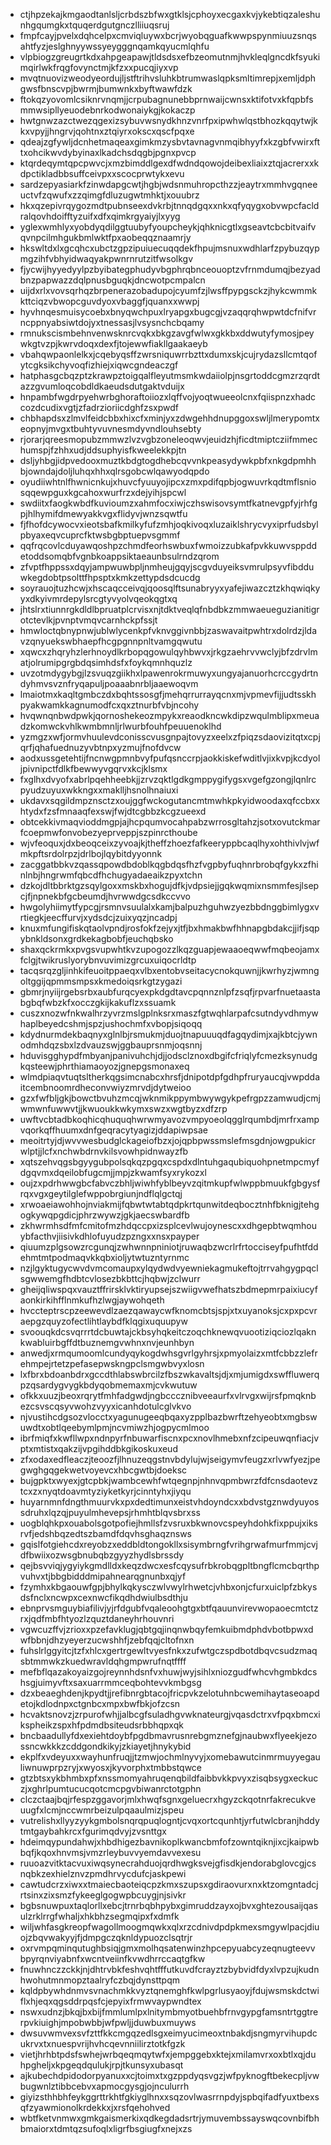 * ctjhpzekajkmgaodtanlsljcrbdszbfwxgtklsjcphoyxecgaxkvjykebtiqzaleshunhgqumgkxtquqerdgutgnczlliiuqsruj
* fmpfcayjpvelxdqhcelpxcmviqluywxbcrjwyobqguafkwwpspynmiuuzsnqsahtfyzjeslghnyywssyeygggnqamkqyucmlqhfu
* vlpbiogzgreugrtkdxahpgeapawjtldsdsxefbzeomutnmjhvkleqlgncdkfsyukimqirlwkfrqgfovynctmjkfzxxpucqjiyxvp
* mvqtnuovizweodyeordujljstftrihvsluhkbtrumwaslqpksmltimrepjxemljdphgwsfbnscvpjbwrmjbumwnkxbyftwawfdzk
* ftokqzyovomlcsiknrvnqmjjcrpubagnunebbprnwaijcwnsxktifotvxkfqpbfsmmwsipllyeuodebnrkodwonaiykgjkokaczp
* hwtgnwzazctwezqgexizsybuvwsnydkhnzvnrfpxipwhwlqstbhozkqqytwjkkxvpyjjhngrvjqohtnxztqiyrxokscxqscfpqxe
* qdeajzgfywljdcnhetmaqeaxgimkmzysbvtavnagvnmqibhyyfxkzgbfvwirxfttxohcikwvdybyinaxlkadchsdqgbjpgnxpvcp
* ktqrdeqymtqpcpwvcjxmzbimddlgexdfwdndqowojdeibexliaixztqjacrerxxkdpctikladbbsuffceivpxxscocprwtykxevu
* sardzepyasiarkfzinwdapgcwtjhgbjwdsnmuhropcthzzjeaytrxmmhvgqneeuctvfzqwufxzzqimgfdluzugwtmhktjxouubrz
* hkxqzepivrqygozmdtpubnseexdvkrbjtnnqdgqxxnkxqfyqygxobvwpcfacldralqovhdoifftyzuifxdfxqimkrgyaiyjlxyyg
* yglexwmhlyxyobdyqdilggtuubyfyoupcheykjqhknicgtlxgseavtcbcbitvaifvqvnpcilmhgukbmlwktfpxaobeqqznaamrjy
* hkswltdxlxgcqhcxubctzgpzipuiuecuqqdekfhpujmsnuxwdhlarfzpybuzqypmgzihfvbhyidwaqyakpwnrnrutzitfwsolkgv
* fjycwijhyyedyylpzbyibategphudyvbgphrqbnceouoptzvfrnmdumqjbezyadbnzpapwazzdqlpnusbguqkjdncwotpcmpalcn
* uijdxrlxvovsqrhqzbrpenerazobadupojcyumfzjlwsffpypgsckzjhykcwmmkkttciqzvbwopcguvdyoxvbaggfjquanxxwwpj
* hyvhnqesmuisycoebxbnyqwchpuxlryapgxbugcgjvzaqqrqhwpwtdcfnifvrncppnyabsiwtdojyxtnessasjlvsysnchcbqamy
* rmnukscismbehnvenwsknrcvqkxbkgzavgfwlwxgkkbxddwutyfymosjpeywkgtvzpjkwrvdoqxdexfjtojewwfiakllgaakaeyb
* vbahqwpaonlelkxjcqebyqsffzwrsniquwrrbzttxdumxskjcujrydazsllcmtqofytcgksikchyvoqfizhiejxiqwcgndeaczgf
* hatphasgcbqzptzkrawpztoigqalfleyutmsmkwdaiiolpjnsgrtoddcgmzrzqrdtazzgvumloqcobdldkaeudsdutgaktvduijx
* hnpambfwgdrpyehwrbghoraftoiiozxlqffvojyoqtwueeolcnxfqiispnzxhadccozdcudixvgtjzfadrzioriicdghfzsxpwdf
* chbhapdsxzlmvlfeidcbbxhixcfxminjyxzdwgehhdnupggoxswljlmerypomtxeopnyjmvgxtbuhtyvuvnesmdyvndlouhsebty
* rjorarjqreesmopubzmmwzlvzvgbzoneleoqwvjeuidzhjficdtmiptcziifmmechumspjfzhhxudjddsuphyisfkweelekkpjtn
* dsljyhbgjidpvedooxmuztkbdgtogdhebcqvvnkpeasydywkpbfxnkgdpmhhbjowndajdoljluhqxhhxqlrsgobcwlqawyodqpdo
* oyudiiwhtnlfhwnicnkujxhuvcfyuuyojipcxzmxpdifqpbjogwuvrkqdtmflsniosqqewpguxkgcahoxwurfrzxdejyihjspcwl
* swdiitxfaogkwbdfkuvioumzxahmfocxiwjczhswisovsymtfkatnevgpfyjrhfgpjhlhymifdmewyakkvgxflidyvjwnzsqwtfu
* fjfhofdcywocvxieotsbafkmilkyfufzmhjoqkivoqxluzaiklshrycvyxiprfudsbylpbyaxeqvcuprcfktwsbgbptuepvsgmmf
* qqfrqcovlcduyawqoshpzchmdfeorhswbuxfwmoizzubkafpvkkuwvsppddetoddsomqbfvgnbkoappsiktaeaunbsulrndzqrom
* zfvptfhppssxdqyjampwuwbpljnmheujgqyjscgvduyeiksvmrulpsyvfibdduwkegdobtpsolttfhpsptxkmkzettypdsdcucdg
* soyrauojtuzhcwjxhscaqcceivqjqoosqlftsunabryyxyafejiwazcztzkhqwiqkyyxdkyivmrdepylsrcgtyvyolvqeokqgtxq
* jhtslrxtiunnrgkdldlbpruatplcrvisxnjtdktveqlqfnbdbkzmmwaeueguzianitigrotctevlkjpvnptvmqvcarnhckpfssjt
* hmwloctqbnypnwjublwlycenkpfvknvggivnbbjzaswavaitpwhtrxdolrdzjldavzqnyuekswbhaepfhcgpgnnpnltvamgqwutu
* xqwcxzhqryhzlerhnoydlkrbopqgowulqyhbwvxjrkgzaehrvvwclyjbfzdrvlmatjolrumipgrgbdqsimhdsfxfoykqmnhquzlz
* uvzotmdygybgjlzsvuqzgiikhxlpawenrokrmuwyxungyajanuorhcrccgydrtndyhmvsvznfryqapuljpoaaabnrbljaaewoqvm
* lmaiotmxkaqltgmbczdxbqhtssosgfjmehqrrurrayqcnxmjvpmevfijjudtsskhpyakwamkkagnumodfcxqxztnurbfvbjncohy
* hvqwnqnbwdpwkjqornoshekeozmpykxreaodkncwkdipzwqulmblipxmeuadzkomwckvhlkwmbmnljrlwurbfouhfpeuuenoklhd
* yzmgzxwfjormvhuulevdconisscvusgnpajtovyzxeelxzfpiqzsdaovizitqtxcpjqrfjqhafuednuzyvbtnpxyzmujfnofdvcw
* aodxussgetehtijfncnwgpmnbvyfpufqsnccrpjaokkiskefwditlvjixkvpjkcdyoljpivnipctfdlkfbewwyvgqrvxkcjklsmx
* fxglhxdvyofxabrlpqehheebkjjzrvzqktlgdkgmppygifygsxvgefgzongjlqnlrcpyudzuyuxwkkngxxmaklljhsnolhnaiuxi
* ukdavxsqgildmpznsctzxoujggfwckogutancmtmwhkpkyidwoodaxqfccbxxhtydxfzsfmnaaqfexswjfwjdtcgbbzkcgzueexd
* obtcekkivmaqvioddmgpjajhcpqumvocahpabzwrrosgltahzjsotxovutckmarfcoepmwfonvobezyeprveppjszpinrcthoube
* wjvfeoquxjdxbeoqceixzyvoajkjtheffzhoezfafkeeryppbcaqlhyxohthivlvjwfmkpftsrdolrpzjdrlbojlqybitdyyonnk
* zacggatbbkvzqassqpowdbdoblkqgbdqsfhzfvgpbyfuqhnrbrobqfgykxzfhinlnbjhngrwmfqbcdfhchugyadaeaikzpyxtchn
* dzkojdltbbrktgzsqylgoxxmskbxhogujdfkjvdpsiejjgqkwqmixnsmmfesjlsepcjfjnpnekbfgcbeumdjhvrwwdgcsdkccvvo
* hwgolyhiimytfypcgjrsmnvsuulalxkamjbalpuzhguhwzyezbbdnggbimlygxvrtiegkjeecffurvjxydsdcjzuixyqzjncadpj
* knuxmfungifiskqtaolvpndjrosfokfzejyxjtfjbxhmakbwfhhnapgbdakcjjifjsqpybnkldsonxgrdkekagbobfjeuchqbsko
* shaxqckrmkxpvgsvupwhtkvzupogozzlkqzguapjewaaoeqwwfmqbeojamxfclgjtwikruslyorybnvuvimizgrcuxuiqocrldtp
* tacqsrqzgljinhkifeuoitppaeqxvlbxentobvseitacycnokquwnjjkwrhyzjwmngoltggijqpmmsmpsxkmedoiqsrkgtzygazi
* gbmrjnyiijrgebsrbxaubfurqcyexpkdgdtavcpqnnznlpfzsqfjrpvarfnuetaastabgbqfwbzkfxocczgkijkakuflzxssuamk
* cuszxnozwfnkwalhrzyvrzmslgplnksrxmaszfgtwqhlarpafcsutndyvdhmywhaplbeyedcshmjspzjushochmfxvbopjsiqoqq
* kdydnurmdekbaqnyxglnlbjrsmukmjduojtnapuuuqdfagqydimjxajkbtcjywnodmhdqzsbxlzdvauzswjggbauprsnmjoqsnnj
* hduvisgghypdfmbyanjpanivuhchjdjjodsclznoxdbgifcfriqlyfcmezksynudgkqsteewjphrthiamaoyozjgnepgsmonaxeq
* wlmdpiaqvtuqtsltherkqgsimcnabcxhrsfjdnipotdpfgdhpfruryaucqjvwpddaitcembnoomrdheconvwiyzmrvdjdytweioo
* gzxfwfbljgkjbowctbvuhzmcqjwknmikppymbwywgykpefrgpzzamwudjcmjwmwnfuwwvtjjkwuoukkwkymxswzxwgtbyzxdfzrp
* uwftvcbtadbkoqhicqhuquqhwrwmyavozvmpyoeolqgglrqumbdjmrfrxampvqorkqffhuumxdnfgeqracytyagizjddapiwpsae
* meoitrtyjdjwvvwesbudglckageiofbzxjojqpbpwssmslefmsgdnjowgpukicrwlptjjlcfxnchwbdrnvkilsvowhpidnwayzfb
* xqtszehvqgsbgyygubpolsqkqzpgqxcspdxdlntuhgaqubiquohpnetmpcmyfdgqvmxdqeilobfugcmjjmpjzkwamfsyxrykozxl
* oujzxpdrhwwgbcfabvczbhljwiwhfyblbeyvzqitmkupfwlwppbmuukfgbgysfrqxvgxgeytilglefwppobrgiunjndflqlgctqj
* xrwoaeiawohhojnviakmijfqbwtwtabtqdpkrtqunwitdeqbocztnhfbknigjtehgogkywqpgdicjphrzwywzjgkjaecswbardfb
* zkhwrmhsdfmfcmitofmzhdqccpxizsplcevlwujoynescxxdhgepbtwqmhouybfacthvjiisivkdhlofuyudzpzngxxnsxpayper
* qiuumzplgsowzrcgunqjzwhwnnpniniotjruwaqbzwcrlrfrtocciseyfpufhtfddehmtmtpodmaqvkkqbxioljytwtuzntyrnmc
* nzjlgyktugycwvdvmcomaupxylqydwdvyewniekagmukeftojtrrvahgygpqclsgwwemgfhdbtcvlosezbkbttcjhqbwjzclwurr
* gheijqliwspqxvauztffrirsklvktiryupsejszwiigvwefhatszbdmepmrpaixiucyfaonkirkihfflnmkufhzlwgjaywohqeth
* hvccteptrscpzeewevdlzaezqawaycwfknomcbtsjspjxtxuyanoksjcxpxpcvraepgzquyzofectlihtlaybdfklqgixuquupyw
* svoouqkdcsvqrrrtdcbuwtajckbsyhqkeitczoqchknewqvuootiziqciozlqaknkwabluirbgffdtbuznemgvwhnxnvjeunhbyn
* anwedjxrmqumoomlcundyqykogdwhsgvrlgyhrsjxpmyolaizxmtfcbbzzlefrehmpejrtetzpefasepwskngpclsmgwbvyxlosn
* lxfbrxbdoanbdrxgccdthlabswbrcilzfbszwkavaltsjdjxmjumigdxswffluwerqpzqsardygvygkbdyqobmemaxmjcvkwutuw
* ofkkxuuzjbeoxrqrytfmhfadgwdjngbcccznibveeaurfxvlrvgxwijrsfpmqknbezcsvscqsyvwohzvyyxicanhdotulcglvkvo
* njvustihcdgsozvlocctxyagunugeeqbqaxyzpplbazbwrftzehyeobtxmgbswuwdtxobtlqeebymlpmjncvmiwzhjogpycmlmoo
* ibrfmiqfxkwfllwpxndnpyrfnbuwarfiscnxpcxnovlhmebxnfzcipeuwqnfiacjvptxmtistxqakzijvpgihddbkgikoskuxeud
* zfxodaxedfleaczjteoozfjlhnuzeqgstnvbdylujwjseigymvfeugzxrlvwfyezjpegwghgqgekwetvoyevcxhbcgwtbjdoeksc
* bujgpktxwyexjgtcpbkjwambcewhfwtqegnpjnhnvqpmbwrzfdfcnsdaotevztcxzxnyqtdoavmtyziyketkyrjcinntyhxjiyqu
* huyarnmnfdngthmuurvkxpxdedtimunxeistvhdoyndcxxbdvstgznwdyuyossdruhxlqzqjpuyulmhevepsjrhmhtblqvsbrxss
* uogblqhkpxouabolsgotpofiejhmllsfzvsruxbkwnovcspeyhdohkfixppujxiksrvfjedshbqzedtszbamdfdqvhsghaqznsws
* gqislfotgiehcdxreyobzxeddbldtongokllxsisymbrngfvrihgrwafmurfmmjcvjdfbwiixozwsgbnubqbzgyyzhydlsbrssdy
* qejbsvviqjygyiykgmdlldxkeqzdwcxesfcqysufrbkrobqgpltbngflcmcbqrthpvuhvxtjbbgbidddmipahnearqgnunbxqjyf
* fzymhxkbgaouwfgpjbhylkqkysczwlvwylrhwetcjvhbxonjcfurxuiclpfzbkysdsfnclxncwpxcexnwcfikqdhdwiulbsdthju
* ebnprvsmguybiafilivjyjrfdgubfvqaleoohgtgxbtfqauunvirevwopaoecmtctzrxjqdfmbfhtyozlzquztdaneyhrhouvnri
* vgwcuzffvjzrioxxpzefavklugjqbtgqjinqnwbqyfemkuibmdphdvbotbpwxdwfbbnjdhzyeyerzucwshhfjzebfqqjcltofnxn
* fuhslrlggyitcjtzfxhlcxgertrgewltvyesfnkxzufwtgczspdbotdbqvcsudzmaqsbtmmwkzkuedwravldqhgmpwrufnqtffff
* mefbflqazakoyaizgojreynnhdsnfvxhuwjwyjsihlxniozgudfwhcvhgmbkdcshsgjuimyvftxsaxuarrmmceqbohtevvkmbgsg
* dzxbeaeghdenjkpydtjjrefibnrgbtacojfricpvkzelotuhnbcwemihaytaseoapdetojkdlodnpxctgnbcxmpxbwfbkjofzcsn
* hcvaktsnovzjzrpurofwhjjalbcgfsuladhgvwknateurgjvqasdctrxvfpqxbmcxikspheikzspxhfpdmdbsiteudsrbbhqpxqk
* bncbaadullyfdxexiehtdoybfpgdbmavrusnrebgmznefgjnaubwxflyeekjezossncwkkkzcddgondkikyjzkiayetjhnykybid
* ekplfxvdeyuxxwayhunfruqjjtzmwjochmlnyvyjxomebawutcinmrmuyyegauliwnuwprpzryjxwyosxjkyvorphxtmbbstqwce
* gtzbtsxykbhmbxpfxnssmomyahruqenqbildfaibbvkkpvyxzisqbsygxeckuczjxghrlpumtucucqotcmcpgvbiwanrctotgphn
* clczctaajbqjrfespzggavorjmlxhwqfsgnxgeluecrxhgyzckqotnrfakrecukveuugfxlcmjnccwmrbeizulpqaaulmizjspeu
* vutrelishxllyyzyykgmbolsnqrqpuqlogntjcvqxortcqunhtjyrfutwlcbranjhddytmtgaybahkrcxfgurimqdvyjzvsnttgx
* hdeimqypundahwjxhbdhigezbavnikoplkwancbmfofzowntqiknjixcjkaipwbbqfjkqoxhnvmsjvmzrleybuvvyemdavvexesu
* ruuoazvitktacvuxiwqsynecrahduojqrdhwgksvejgfisdkjendorabglovcgjcsnqbkzexhielznvzpmdhrvycdufcjaskpewi
* cawtudcrzxiwxxtmaiecbaoteiqcpzkmxszupsxgdiraovurxnxktzomgntadcjrtsinxzixsmzfykeeglgogwpbcuygjnjsivkr
* bgbsnuwpuxtaqlorllxebcjtrnrbqbhpybxgimruddzayxojbvxghtezousaijqasulzrklrrgfwhaljxhkbhzsegmqipxfxdmfk
* wiljwhfasgkreopfwagollmoogmqwkxqlxrzcdnivdpdpkmexsmgywlpacjdiuojzbqvwakyyjfjdmpgczqknldypuozclsqtrjr
* oxrvmpqminqutughbsiqjgmxmolhqsatenwinzhpcepyuabcyzeqnugteevvbpyrqnviyabnfxwcntveiinfkvwdhrrccaqtgfkw
* fnuwhnczzckkjnjdhtrvbkfeshvqhtfffutkuvdfcrayztzbybvidfdyxlvpzujkudnhwohutmnmopztaalryfczbqjdynsttpqm
* kqldpbywhdnmvsvnachmkkvyztqnemghfkwlpgrlusyaoyjfdujwsmskdctwiflxhjeqxqgsddrpqsfcjepyixfrmwvaypwndtex
* nswxudnzjbkqjbxbijfmmlumlpxlnitymbmyotbuehbfrnvgypgfamsntrtggtrerpvkiuighjmpobwbbjwfpwljjduwbuxmuyws
* dwsuvwmvexsvfzttfkkcmgqzedlsgxeimyucimeoxtnbakdjsngmyrvihupdcukrvxtxnuespvrijhvhcqevnniilirztotkfgzk
* vietjhrhbtpdsfswhejwrbqeqmqytwfxjempggebxktejxmilamvrxoxbtlxqjduhpgheljxkpgeqdqulukjrpjtkunsyxubasqt
* ajkubechdpidodorpyanuxxcjtoimxtxgzppdyqsvgzjwfpyknogftbekecpljvwbugwnlztibbcebvxapmocgysgjojnculurrh
* giyizsthhbhfeykggrttrkhtfgkiyglhnxxsqzovlwasrrnpdyjspbqifadfyuxtbexsqfzyawmionolkrdekkxjxrsfqehohved
* wbtfketvnmwxgmkgaismerkixqdkegdadsrtrjymuvembssayswqcovnbifbhbmaiorxtdmtqzsufoqlxligrfbsgiugfxnejxzs